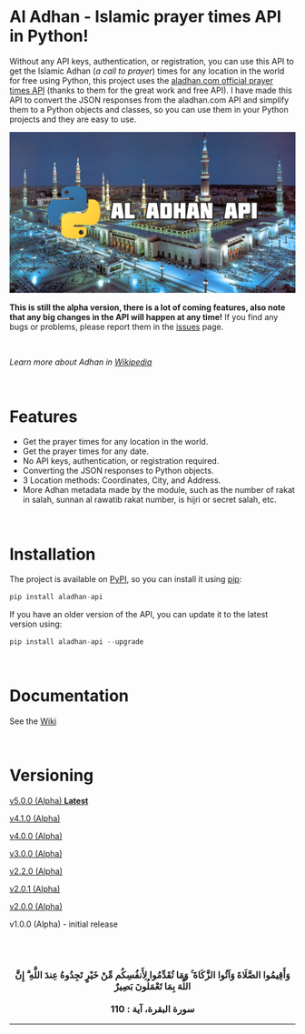 # Al Adhan - Islamic prayer times API in Python!

Without any API keys, authentication, or registration, you can use this API to get the Islamic Adhan (_a call to prayer_) times  for any location in the world for free using Python, this project uses the [aladhan.com official prayer times API](https://aladhan.com/prayer-times-api) (thanks to them for the great work and free API). I have made this API to convert the JSON responses from the aladhan.com API and simplify them to a Python objects and classes, so you can use them in your Python projects and they are easy to use. 

<img src="./thumbnail.jpg">

**This is still the alpha version, there is a lot of coming features, also note that any big changes in the API will happen at any time!** If you find any bugs or problems, please report them in the [issues](https://www.github.com/Kh4lidMD/AlAdhan/issues) page.

<br>

_Learn more about Adhan in [Wikipedia](https://en.wikipedia.org/wiki/Adhan)_

<br>

# Features

- Get the prayer times for any location in the world.
- Get the prayer times for any date.
- No API keys, authentication, or registration required.
- Converting the JSON responses to Python objects.
- 3 Location methods: Coordinates, City, and Address.
- More Adhan metadata made by the module, such as the number of rakat in salah, sunnan al rawatib rakat number, is hijri or secret salah, etc.

<br>

# Installation

The project is available on [PyPI](https://pypi.org/project/aladhan-api/), so you can install it using [pip](https://www.w3schools.com/python/python_pip.asp):

```python
pip install aladhan-api
```

If you have an older version of the API, you can update it to the latest version using:

```python
pip install aladhan-api --upgrade
```

<br>

# Documentation

See the [Wiki](https://www.github.com/Kh4lidMD/AlAdhan/wiki)

<br>

# Versioning

[v5.0.0 (Alpha) **Latest**](https://github.com/Kh4lidMD/AlAdhan/releases/tag/v5.0.0-alpha)

[v4.1.0 (Alpha)](https://github.com/Kh4lidMD/AlAdhan/releases/tag/v4.1.0-alpha)

[v4.0.0 (Alpha)](https://github.com/Kh4lidMD/AlAdhan/releases/tag/v4.0.0-alpha)

[v3.0.0 (Alpha)](https://github.com/Kh4lidMD/AlAdhan/releases/tag/v3.0.0-alpha)

[v2.2.0 (Alpha)](https://github.com/Kh4lidMD/AlAdhan/releases/tag/v2.2.0-alpha)

[v2.0.1 (Alpha)](https://github.com/Kh4lidMD/AlAdhan/releases/tag/v2.0.1-alpha)

[v2.0.0 (Alpha)](https://github.com/Kh4lidMD/AlAdhan/releases/tag/v2.0.0-alpha)

v1.0.0 (Alpha) - initial release

<br><br>

<h3 align="center">
وَأَقِيمُوا الصَّلَاةَ وَآتُوا الزَّكَاةَ ۚ وَمَا تُقَدِّمُوا لِأَنفُسِكُم مِّنْ خَيْرٍ تَجِدُوهُ عِندَ اللَّهِ ۗ إِنَّ اللَّهَ بِمَا تَعْمَلُونَ بَصِيرٌ
<br><br>
سورة البقرة، آية : 110
</h3>
<hr>
